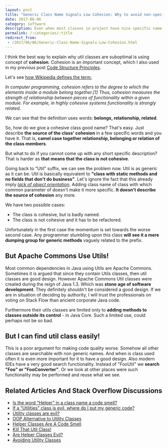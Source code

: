 ```yaml
---
layout: post
title: "Generic Class Name Signals Low Cohesion: Why to avoid non-specific class names like util, and utils."
date: 2017-06-06
category: software
description: Even when most classes in project have nice specific name, somehow "Util" suffixed classes seem to be excluded from intuitive naming strategies.
permalink: /:categories/:title
redirect_from:
 - /2017/06/06/Generic-Class-Name-Signals-Low-Cohesion.html
---
```


I think the best way to explain why util classes are suboptimal is using concept of **cohesion**. 
Cohesion is an important concept, which I also used in my previous post [Code Structure Principles](/2017/06/04/Code-Structure-Principles.html).

Let's see [how Wikipedia defines the term:](https://en.wikipedia.org/wiki/Cohesion_(computer_science))

*In computer programming, cohesion refers to the degree to which the elements inside a module belong together.[1] Thus, cohesion measures the strength of relationship between pieces of functionality within a given module. For example, in highly cohesive systems functionality is strongly related.* 

We can see that the definition uses words: **belongs, relationship, related**.
 
So, how do we give a cohesive class good name? That's easy. Just describe **the source of the class' cohesion** in a few specific words and you have it. 
That is, **camel case together relationship, belonging or relation of the class members**.
  
But what to do if you cannot come up with any short specific description? That is harder as **that means that the class is not cohesive**.

Going back to "Util" suffix, we can see the problem now. Util is as generic as it can be. 
Util is basically equivalent to **"class with static methods and no fields that don't do business"**. 
Let's ignore the fact that this already imply [*lack of object orientation*](http://www.yegor256.com/2014/05/05/oop-alternative-to-utility-classes.html).
Adding class name of class with which common parameter of doesn't make it more specific. **It doesn't describe the source of cohesion** any more.

We have two possible cases:
- The class is cohesive, but is badly named.
- The class is not cohesive and it has to be refactored.

Unfortunately in the first case the momentum is set towards the worse second case.
Any programmer stumbling upon this class **will see it a mere dumping group for generic methods** vaguely related to the prefix.

## But Apache Commons Use Utils!

Most common dependencies in Java using Utils are Apache Commons.
Sometimes it is argued that since they contain Utils classes, then util classes are good design.
However Apache Commons Util classes were created during the reign of Java 1.3. 
Which was **stone age of software development**.
They definitely shouldn't be considered a good design.
If we are in situation of deciding by authority, I will trust the professionals on voting on Stack Flow than ancient corporate Java code. 

Furthermore their utils classes are limited only to **adding methods to classes outside its control** - in Java Core.
Such a limited use, could perhaps not be so bad.

## But I can find util class easily!
This is a poor argument for making code quality worse. Somehow all other classes are searchable with non generic names.
And when is class used often it is even more important for it to have a good design. 
Also modern IDEs have a very good search functionality. Instead of "FooUtil" we **search "Foo" or "FooConverter"**. 
Or we look at other places were such functionality may be performed and reuse what we see. 


## Related Articles And Stack Overflow Discussions

- [Is the word “Helper” in a class name a code smell?](https://stackoverflow.com/questions/2446376/is-the-word-helper-in-a-class-name-a-code-smell#2446499)
- [If a “Utilities” class is evil, where do I put my generic code?](https://stackoverflow.com/questions/3339929/if-a-utilities-class-is-evil-where-do-i-put-my-generic-code)
- [Utility classes are evil?](https://stackoverflow.com/questions/3340032/utility-classes-are-evil)
- [OOP Alternative to Utility Classes](http://www.yegor256.com/2014/05/05/oop-alternative-to-utility-classes.html)
- [Helper Classes Are A Code Smell](https://wayback.archive.org/web/20161205052021/www.robbagby.com/posts/helper-classes-are-a-code-smell/)
- [Kill That Util Class!](http://www.jroller.com/DhavalDalal/entry/kill_that_util_class)
- [Are Helper Classes Evil?](https://blogs.msdn.microsoft.com/nickmalik/2005/09/06/are-helper-classes-evil/)
- [Avoiding Utility Classes](https://github.com/marshallward/marshallward.org/blob/master/content/avoid_util_classes.rst)